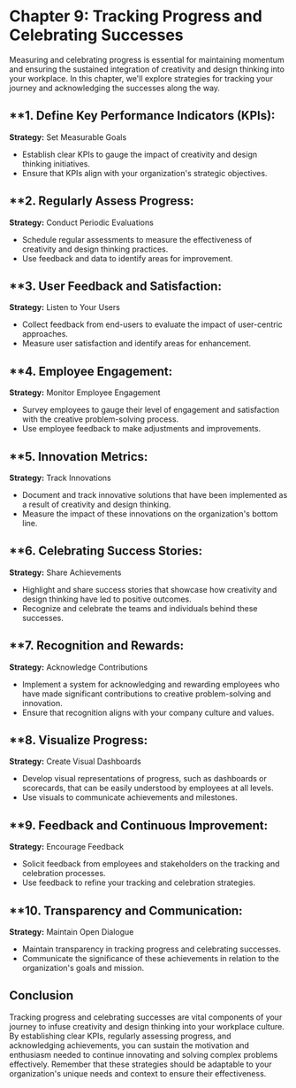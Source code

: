 Chapter 9: Tracking Progress and Celebrating Successes
======================================================

Measuring and celebrating progress is essential for maintaining momentum and ensuring the sustained integration of creativity and design thinking into your workplace. In this chapter, we'll explore strategies for tracking your journey and acknowledging the successes along the way.

\*\*1. **Define Key Performance Indicators (KPIs):**
----------------------------------------------------

**Strategy:** Set Measurable Goals

* Establish clear KPIs to gauge the impact of creativity and design thinking initiatives.
* Ensure that KPIs align with your organization's strategic objectives.

\*\*2. **Regularly Assess Progress:**
-------------------------------------

**Strategy:** Conduct Periodic Evaluations

* Schedule regular assessments to measure the effectiveness of creativity and design thinking practices.
* Use feedback and data to identify areas for improvement.

\*\*3. **User Feedback and Satisfaction:**
------------------------------------------

**Strategy:** Listen to Your Users

* Collect feedback from end-users to evaluate the impact of user-centric approaches.
* Measure user satisfaction and identify areas for enhancement.

\*\*4. **Employee Engagement:**
-------------------------------

**Strategy:** Monitor Employee Engagement

* Survey employees to gauge their level of engagement and satisfaction with the creative problem-solving process.
* Use employee feedback to make adjustments and improvements.

\*\*5. **Innovation Metrics:**
------------------------------

**Strategy:** Track Innovations

* Document and track innovative solutions that have been implemented as a result of creativity and design thinking.
* Measure the impact of these innovations on the organization's bottom line.

\*\*6. **Celebrating Success Stories:**
---------------------------------------

**Strategy:** Share Achievements

* Highlight and share success stories that showcase how creativity and design thinking have led to positive outcomes.
* Recognize and celebrate the teams and individuals behind these successes.

\*\*7. **Recognition and Rewards:**
-----------------------------------

**Strategy:** Acknowledge Contributions

* Implement a system for acknowledging and rewarding employees who have made significant contributions to creative problem-solving and innovation.
* Ensure that recognition aligns with your company culture and values.

\*\*8. **Visualize Progress:**
------------------------------

**Strategy:** Create Visual Dashboards

* Develop visual representations of progress, such as dashboards or scorecards, that can be easily understood by employees at all levels.
* Use visuals to communicate achievements and milestones.

\*\*9. **Feedback and Continuous Improvement:**
-----------------------------------------------

**Strategy:** Encourage Feedback

* Solicit feedback from employees and stakeholders on the tracking and celebration processes.
* Use feedback to refine your tracking and celebration strategies.

\*\*10. **Transparency and Communication:**
-------------------------------------------

**Strategy:** Maintain Open Dialogue

* Maintain transparency in tracking progress and celebrating successes.
* Communicate the significance of these achievements in relation to the organization's goals and mission.

**Conclusion**
--------------

Tracking progress and celebrating successes are vital components of your journey to infuse creativity and design thinking into your workplace culture. By establishing clear KPIs, regularly assessing progress, and acknowledging achievements, you can sustain the motivation and enthusiasm needed to continue innovating and solving complex problems effectively. Remember that these strategies should be adaptable to your organization's unique needs and context to ensure their effectiveness.
